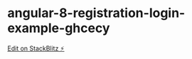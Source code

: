# angular-8-registration-login-example-ghcecy

[Edit on StackBlitz ⚡️](https://stackblitz.com/edit/angular-8-registration-login-example-ghcecy)